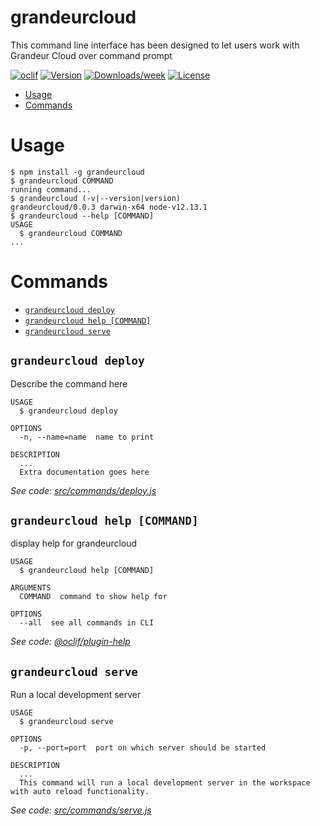 grandeurcloud
=============

This command line interface has been designed to let users work with Grandeur Cloud over command prompt

[![oclif](https://img.shields.io/badge/cli-oclif-brightgreen.svg)](https://oclif.io)
[![Version](https://img.shields.io/npm/v/grandeurcloud.svg)](https://npmjs.org/package/grandeurcloud)
[![Downloads/week](https://img.shields.io/npm/dw/grandeurcloud.svg)](https://npmjs.org/package/grandeurcloud)
[![License](https://img.shields.io/npm/l/grandeurcloud.svg)](https://github.com/grandeurtech/grandeurcloud-cli/blob/master/package.json)

<!-- toc -->
* [Usage](#usage)
* [Commands](#commands)
<!-- tocstop -->
# Usage
<!-- usage -->
```sh-session
$ npm install -g grandeurcloud
$ grandeurcloud COMMAND
running command...
$ grandeurcloud (-v|--version|version)
grandeurcloud/0.0.3 darwin-x64 node-v12.13.1
$ grandeurcloud --help [COMMAND]
USAGE
  $ grandeurcloud COMMAND
...
```
<!-- usagestop -->
# Commands
<!-- commands -->
* [`grandeurcloud deploy`](#grandeurcloud-deploy)
* [`grandeurcloud help [COMMAND]`](#grandeurcloud-help-command)
* [`grandeurcloud serve`](#grandeurcloud-serve)

## `grandeurcloud deploy`

Describe the command here

```
USAGE
  $ grandeurcloud deploy

OPTIONS
  -n, --name=name  name to print

DESCRIPTION
  ...
  Extra documentation goes here
```

_See code: [src/commands/deploy.js](https://github.com/grandeurtech/grandeurcloud-cli/blob/v0.0.3/src/commands/deploy.js)_

## `grandeurcloud help [COMMAND]`

display help for grandeurcloud

```
USAGE
  $ grandeurcloud help [COMMAND]

ARGUMENTS
  COMMAND  command to show help for

OPTIONS
  --all  see all commands in CLI
```

_See code: [@oclif/plugin-help](https://github.com/oclif/plugin-help/blob/v2.2.3/src/commands/help.ts)_

## `grandeurcloud serve`

Run a local development server

```
USAGE
  $ grandeurcloud serve

OPTIONS
  -p, --port=port  port on which server should be started

DESCRIPTION
  ...
  This command will run a local development server in the workspace with auto reload functionality.
```

_See code: [src/commands/serve.js](https://github.com/grandeurtech/grandeurcloud-cli/blob/v0.0.3/src/commands/serve.js)_
<!-- commandsstop -->

